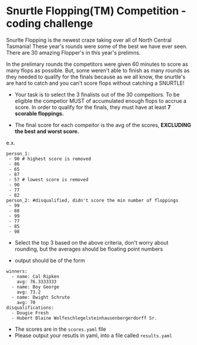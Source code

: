 

Snurtle Flopping(TM) Competition - coding challenge
=========

Snurlte Flopping is the newest craze taking over all of North Central Tasmania!  These year's rounds were some of the best
we have ever seen. There are 30 amazing Flopper's in this year's prelimns.

In the prelimary rounds the competitors were given 60 minutes to score as many flops as possible.  But, some weren't able
to finish as many rounds as they needed to qualify for the finals because as we all know, the snurtle's are hard to catch 
and you can't score flops without catching a SNURTLE!


* Your task is to select the 3 finalists out of the 30 compeitiors.  To be eligible the competior MUST of accumulated enough
flops to accrue a score.  In order to qualify for the finals, they must have at least **7 scorable floppings.**

* The final score for each compeitor is the avg of the scores, **EXCLUDING the best and worst score.**

e.x.
```
person_1:
 - 90 # highest score is removed
 - 86
 - 65 
 - 87
 - 57 # lowest score is removed
 - 90
 - 77
 - 82
person_2: #disqualified, didn't score the min number of floppings
 - 99
 - 88
 - 99
 - 77
 - 85
 - 98
```

* Select the top 3 based on the above criteria, don't worry about rounding, but the averages should be floating point numbers

* output should be of the form
```
winners:
  - name: Cal Ripken
    avg: 76.3333333
  - name: Boy George
    avg: 73.2
  - name: Dwight Schrute
    avg: 70
disqualifications:
  - Dougie Fresh
  - Hubert Blaine Wolfeschlegelsteinhausenbergerdorff Sr.
```

* The scores are in the `scores.yaml` file
* Please output your resutls in yaml, into a file called `results.yaml`

